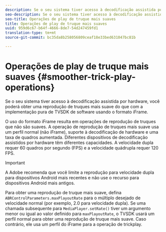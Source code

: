 ```yaml
---
description: Se o seu sistema tiver acesso à decodificação assistida por hardware, você poderá obter uma reprodução de truques mais suave do que com a implementação pura de TVSDK de software usando o formato iFrame.
seo-description: Se o seu sistema tiver acesso à decodificação assistida por hardware, você poderá obter uma reprodução de truques mais suave do que com a implementação pura de TVSDK de software usando o formato iFrame.
seo-title: Operações de play de truque mais suaves
title: Operações de play de truque mais suaves
uuid: 959d6c67-b64f-4666-8de7-54d247459fd1
translation-type: tm+mt
source-git-commit: bc35da8b258056809ceaf18e33bed631047bc81b

---
```



# Operações de play de truque mais suaves {#smoother-trick-play-operations}

Se o seu sistema tiver acesso à decodificação assistida por hardware, você poderá obter uma reprodução de truques mais suave do que com a implementação pura de TVSDK de software usando o formato iFrame.

<!--<a id="section_3DBFD7A3D1C7453096D3D3885E786263"></a>-->

O uso do formato iFrame resulta em operações de reprodução de truques que não são suaves. A operação de reprodução de truques mais suave usa um perfil normal (não iFrame), suporte à decodificação de hardware e uma taxa de quadros aumentada. Diferentes dispositivos de decodificação assistidos por hardware têm diferentes capacidades. A velocidade dupla requer 60 quadros por segundo (FPS) e a velocidade quádrupla requer 120 FPS.

>[!IMPORTANT]
>
>A Adobe recomenda que você limite a reprodução para velocidade dupla para dispositivos Android mais recentes e não use o recurso para dispositivos Android mais antigos.

Para obter uma reprodução de truque mais suave, defina `ABRControlParameters.maxPlayoutRate` para o múltiplo desejado de velocidade normal (por exemplo, 2.0 para velocidade dupla). Se uma chamada subsequente para `MediaPlayer.setRate()` tiver um argumento menor ou igual ao valor definido para `maxPlayoutRate`, o TVSDK usará um perfil normal para obter uma reprodução de truque mais suave. Caso contrário, ele usa um perfil do iFrame para a operação de trickplay.